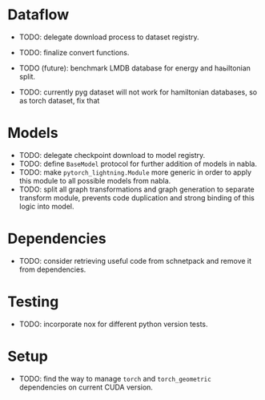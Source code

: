  # Dataflow

  - TODO: delegate download process to dataset registry.
  - TODO: finalize convert functions.
  - TODO (future): benchmark LMDB database for energy and haьiltonian split.

  - TODO: currently pyg dataset will not work for hamiltonian databases, so as torch dataset, fix that
  
# Models

  - TODO: delegate checkpoint download to model registry.
  - TODO: define `BaseModel` protocol for further addition of models in nabla.
  - TODO: make `pytorch_lightning.Module` more generic in order to apply this module to all possible models from nabla.
  - TODO: split all graph transformations and graph generation to separate transform module, prevents code duplication and strong binding of this logic into model.

# Dependencies
  - TODO: consider retrieving useful code from schnetpack and remove it from dependencies.

# Testing
  - TODO: incorporate nox for different python version tests.

# Setup
  - TODO: find the way to manage `torch` and `torch_geometric` dependencies on current CUDA version.
